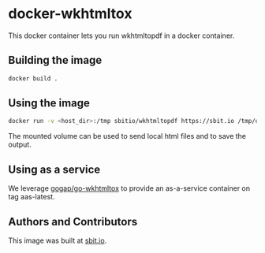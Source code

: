 # docker-wkhtmltox

This docker container lets you run wkhtmltopdf in a docker container.

## Building the image

```sh
docker build .
```

## Using the image

```sh
docker run -v <host_dir>:/tmp sbitio/wkhtmltopdf https://sbit.io /tmp/output.pdf
```

The mounted volume can be used to send local html files and to save
the output.

## Using as a service

We leverage [gogap/go-wkhtmltox](https://github.com/gogap/go-wkhtmltox/) to provide an as-a-service container on tag aas-latest.

## Authors and Contributors

This image was built at [sbit.io](https://sbit.io).
